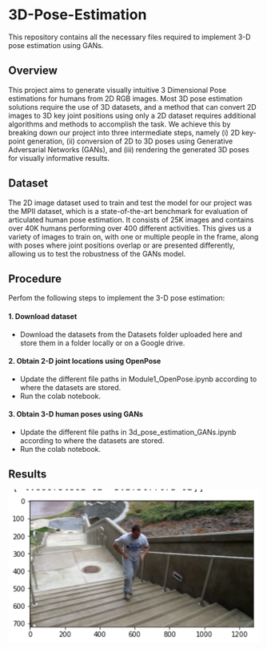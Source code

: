 # 3D-Pose-Estimation
This repository contains all the necessary files required to implement  3-D pose estimation using GANs.

## Overview
This project aims to generate visually intuitive 3 Dimensional Pose estimations for humans from 2D RGB images. Most 3D pose estimation solutions require the use of 3D datasets, and a method that can convert 2D images to 3D key joint positions using only a 2D dataset requires additional algorithms and methods to accomplish the task. We achieve this by breaking down our project into three intermediate steps, namely (i) 2D key-point generation, (ii) conversion of 2D to 3D poses using Generative Adversarial Networks (GANs), and (iii) rendering the generated 3D poses for visually informative results. 

## Dataset
The 2D image dataset used to train and test the model for our project was the MPII dataset, which is a state-of-the-art benchmark for evaluation of articulated human pose estimation. It consists of 25K images and contains over 40K humans performing over 400 different activities. This gives us a variety of images to train on, with one or multiple people in the frame, along with poses where joint positions overlap or are presented differently, allowing us to test the robustness of the GANs model.

## Procedure
Perfom the following steps to implement the 3-D pose estimation:
#### 1. Download dataset
- Download the datasets from the Datasets folder uploaded here and store them in a folder locally or on a Google drive.
#### 2. Obtain 2-D joint locations using OpenPose
- Update the different file paths in Module1_OpenPose.ipynb according to where the datasets are stored.
- Run the colab notebook.
#### 3. Obtain 3-D human poses using GANs
- Update the different file paths in 3d_pose_estimation_GANs.ipynb according to where the datasets are stored.
- Run the colab notebook.

## Results
<p align="center">
    <img src="Results/img6_orig.png" width="720">
</p> 



